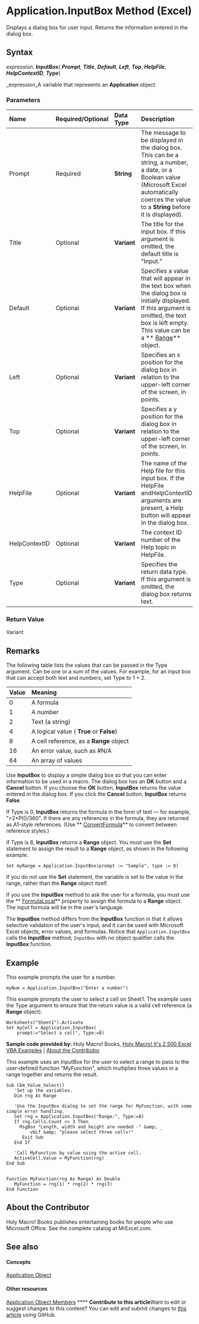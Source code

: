 
# Application.InputBox Method (Excel)

Displays a dialog box for user input. Returns the information entered in the dialog box.


## Syntax

 _expression_. **InputBox**( **_Prompt_**,  **_Title_**,  **_Default_**,  **_Left_**,  **_Top_**,  **_HelpFile_**,  **_HelpContextID_**,  **_Type_**)

 _expression_A variable that represents an  **Application** object.


### Parameters



|**Name**|**Required/Optional**|**Data Type**|**Description**|
|:-----|:-----|:-----|:-----|
|Prompt|Required| **String**|The message to be displayed in the dialog box. This can be a string, a number, a date, or a Boolean value (Microsoft Excel automatically coerces the value to a  **String** before it is displayed).|
|Title|Optional| **Variant**|The title for the input box. If this argument is omitted, the default title is "Input."|
|Default|Optional| **Variant**|Specifies a value that will appear in the text box when the dialog box is initially displayed. If this argument is omitted, the text box is left empty. This value can be a  ** [Range](b8207778-0dcc-4570-1234-f130532cc8cd.md)** object.|
|Left|Optional| **Variant**|Specifies an x position for the dialog box in relation to the upper-left corner of the screen, in points.|
|Top|Optional| **Variant**|Specifies a y position for the dialog box in relation to the upper-left corner of the screen, in points.|
|HelpFile|Optional| **Variant**|The name of the Help file for this input box. If the HelpFile andHelpContextID arguments are present, a Help button will appear in the dialog box.|
|HelpContextID|Optional| **Variant**|The context ID number of the Help topic in HelpFile.|
|Type|Optional| **Variant**|Specifies the return data type. If this argument is omitted, the dialog box returns text.|

### Return Value

Variant


## Remarks

The following table lists the values that can be passed in the Type argument. Can be one or a sum of the values. For example, for an input box that can accept both text and numbers, set Type to 1 + 2.



|**Value**|**Meaning**|
|:-----|:-----|
|0|A formula|
|1|A number|
|2|Text (a string)|
|4|A logical value ( **True** or **False**)|
|8|A cell reference, as a  **Range** object|
|16|An error value, such as #N/A|
|64|An array of values|
Use  **InputBox** to display a simple dialog box so that you can enter information to be used in a macro. The dialog box has an **OK** button and a **Cancel** button. If you choose the **OK** button, **InputBox** returns the value entered in the dialog box. If you click the **Cancel** button, **InputBox** returns **False**.

If Type is 0, **InputBox** returns the formula in the form of text — for example, "=2*PI()/360". If there are any references in the formula, they are returned as A1-style references. (Use ** [ConvertFormula](6ed0a76c-9db5-f6ab-a91d-d4e1b6674c53.md)** to convert between reference styles.)

If Type is 8, **InputBox** returns a **Range** object. You must use the **Set** statement to assign the result to a **Range** object, as shown in the following example.




```
Set myRange = Application.InputBox(prompt := "Sample", type := 8)
```

If you do not use the  **Set** statement, the variable is set to the value in the range, rather than the **Range** object itself.

If you use the  **InputBox** method to ask the user for a formula, you must use the ** [FormulaLocal](c69325d9-d35d-c15a-ae49-7bde2b628428.md)** property to assign the formula to a **Range** object. The input formula will be in the user's language.

The  **InputBox** method differs from the **InputBox** function in that it allows selective validation of the user's input, and it can be used with Microsoft Excel objects, error values, and formulas. Notice that `Application.InputBox` calls the **InputBox** method; `InputBox` with no object qualifier calls the **InputBox** function.


## Example

This example prompts the user for a number.


```
myNum = Application.InputBox("Enter a number")
```

This example prompts the user to select a cell on Sheet1. The example uses the Type argument to ensure that the return value is a valid cell reference (a **Range** object).




```
Worksheets("Sheet1").Activate 
Set myCell = Application.InputBox( _ 
    prompt:="Select a cell", Type:=8)
```

 **Sample code provided by:** Holy Macro! Books, [Holy Macro! It's 2,500 Excel VBA Examples](http://www.mrexcel.com/store/index.php?l=product_detail&amp;p=1) | [About the Contributor](d3bd2f3a-7fed-20fa-918d-a71e2a2a1d49.md#AboutContributor)

This example uses an InputBox for the user to select a range to pass to the user-defined function "MyFunction", which multiplies three values in a range together and returns the result.




```
Sub Cbm_Value_Select()
   'Set up the variables.
   Dim rng As Range
   
   'Use the InputBox dialog to set the range for MyFunction, with some simple error handling.
   Set rng = Application.InputBox("Range:", Type:=8)
   If rng.Cells.Count <> 3 Then
     MsgBox "Length, width and height are needed -" &amp; _
         vbLf &amp; "please select three cells!"
      Exit Sub
   End If
   
   'Call MyFunction by value using the active cell.
   ActiveCell.Value = MyFunction(rng)
End Sub


Function MyFunction(rng As Range) As Double
   MyFunction = rng(1) * rng(2) * rng(3)
End Function
```


## About the Contributor
<a name="AboutContributor"> </a>

Holy Macro! Books publishes entertaining books for people who use Microsoft Office. See the complete catalog at MrExcel.com. 


## See also
<a name="AboutContributor"> </a>


#### Concepts


 [Application Object](19b73597-5cf9-4f56-8227-b5211f657f6f.md)
#### Other resources


 [Application Object Members](4cb9ca42-8d07-cc9c-2d80-4eb9a5921e1e.md)
****   **Contribute to this article**Want to edit or suggest changes to this content? You can edit and submit changes to  [this article](https://github.com/jhershey00/VBA_Excel_Test/OpenXMLCon/articles/d3bd2f3a-7fed-20fa-918d-a71e2a2a1d49.md) using GitHub.

